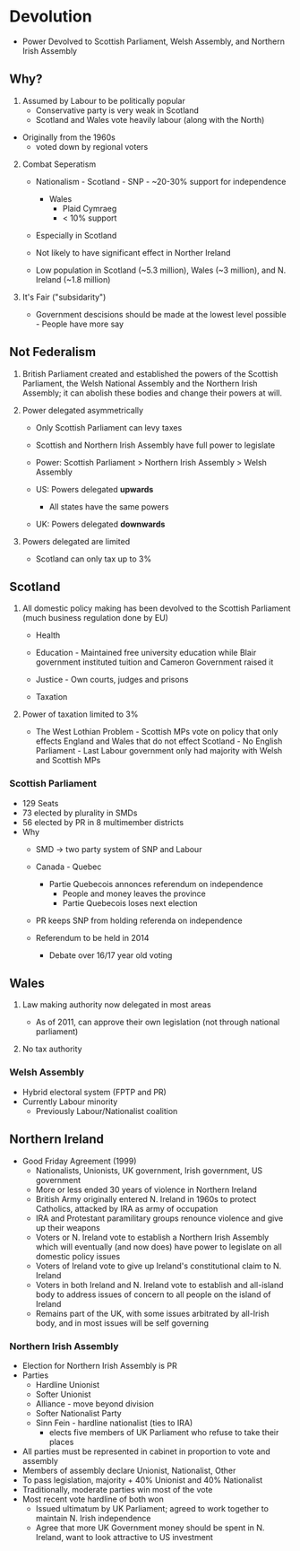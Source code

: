 Devolution
==========

-   Power Devolved to Scottish Parliament, Welsh Assembly, and Northern
    Irish Assembly

Why?
----

1.  Assumed by Labour to be politically popular
    -   Conservative party is very weak in Scotland
    -   Scotland and Wales vote heavily labour (along with the North)

-   Originally from the 1960s
    -   voted down by regional voters

2.  Combat Seperatism
	-   Nationalism
    		-   Scotland
        	-   SNP
        	-   \~20-30% support for independence

    	-   Wales
        	-   Plaid Cymraeg
        	-   \< 10% support

	-   Especially in Scotland
	-   Not likely to have significant effect in Norther Ireland

	-   Low population in Scotland (\~5.3 million), Wales (\~3 million), and
    N. Ireland (\~1.8 million)

3.  It's Fair ("subsidarity")
	-   Government descisions should be made at the lowest level possible
    		-   People have more say

Not Federalism
--------------

1.  British Parliament created and established the powers of the
    Scottish Parliament, the Welsh National Assembly and the Northern
    Irish Assembly; it can abolish these bodies and change their powers
    at will.

2.  Power delegated asymmetrically

	-   Only Scottish Parliament can levy taxes
	-   Scottish and Northern Irish Assembly have full power to legislate
	-   Power: Scottish Parliament \> Northern Irish Assembly \> Welsh
    Assembly
	-   US: Powers delegated **upwards**
    	-   All states have the same powers

	-   UK: Powers delegated **downwards**

3.  Powers delegated are limited

	-   Scotland can only tax up to 3%

Scotland
--------

1.  All domestic policy making has been devolved to the Scottish
    Parliament (much business regulation done by EU)

	-   Health
	-   Education
    		-   Maintained free university education while Blair government
        instituted tuition and Cameron Government raised it

	-   Justice
    		-   Own courts, judges and prisons

	-   Taxation

2.  Power of taxation limited to 3%

	-   The West Lothian Problem
    		-   Scottish MPs vote on policy that only effects England and Wales
        that do not effect Scotland
    		-   No English Parliament
    		-   Last Labour government only had majority with Welsh and Scottish
        MPs

### Scottish Parliament

-   129 Seats
-   73 elected by plurality in SMDs
-   56 elected by PR in 8 multimember districts
-   Why
    -   SMD -\> two party system of SNP and Labour
    -   Canada - Quebec
        -   Partie Quebecois annonces referendum on independence
            -   People and money leaves the province
            -   Partie Quebecois loses next election

    -   PR keeps SNP from holding referenda on independence
    -   Referendum to be held in 2014
        -   Debate over 16/17 year old voting

Wales
-----

1.  Law making authority now delegated in most areas
    -   As of 2011, can approve their own legislation (not through
        national parliament)

2.  No tax authority

### Welsh Assembly

-   Hybrid electoral system (FPTP and PR)
-   Currently Labour minority
    -   Previously Labour/Nationalist coalition

Northern Ireland
----------------

-   Good Friday Agreement (1999)
    -   Nationalists, Unionists, UK government, Irish government, US
        government
    -   More or less ended 30 years of violence in Northern Ireland
    -   British Army originally entered N. Ireland in 1960s to protect
        Catholics, attacked by IRA as army of occupation
    -   IRA and Protestant paramilitary groups renounce violence and
        give up their weapons
    -   Voters or N. Ireland vote to establish a Northern Irish Assembly
        which will eventually (and now does) have power to legislate on
        all domestic policy issues
    -   Voters of Ireland vote to give up Ireland's constitutional claim
        to N. Ireland
    -   Voters in both Ireland and N. Ireland vote to establish and
        all-island body to address issues of concern to all people on
        the island of Ireland
    -   Remains part of the UK, with some issues arbitrated by all-Irish
        body, and in most issues will be self governing

### Northern Irish Assembly
- Election for Northern Irish Assembly is PR
- Parties
	- Hardline Unionist
	- Softer Unionist
	- Alliance - move beyond division
	- Softer Nationalist Party
	- Sinn Fein - hardline nationalist (ties to IRA)
		- elects five members of UK Parliament who refuse to take their places
- All parties must be represented in cabinet in proportion to vote and assembly
- Members of assembly declare Unionist, Nationalist, Other
- To pass legislation, majority + 40% Unionist and 40% Nationalist
- Traditionally, moderate parties win most of the vote
- Most recent vote hardline of both won
	- Issued ultimatum by UK Parliament; agreed to work together to maintain N. Irish independence
	- Agree that more UK Government money should be spent in N. Ireland, want to look attractive to US investment
